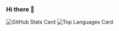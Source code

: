 ### Hi there 👋

![GitHub Stats Card](https://github-readme-stats.vercel.app/api?username=Akramovic1)
![Top Languages Card](https://github-readme-stats.vercel.app/api/top-langs/?username=Akramovic1)

<!--
**Akramovic1/Akramovic1** is a ✨ _special_ ✨ repository because its `README.md` (this file) appears on your GitHub profile.

Here are some ideas to get you started:

- 🔭 I’m currently working on Vue.js projects
- 🌱 I’m currently learning javaScript & vue
- 👯 I’m looking to collaborate on ...
- 🤔 I’m looking for help with ...
- 💬 Ask me about ...
- 📫 How to reach me: eng.akramovic@gmail.com
- 😄 Pronouns: ...
- ⚡ Fun fact: ...
-->
